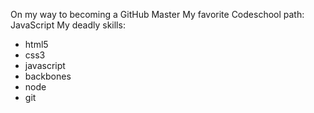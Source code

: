 On my way to becoming a GitHub Master
My favorite Codeschool path: JavaScript
My deadly skills: 
* html5
* css3
* javascript
* backbones
* node
* git
